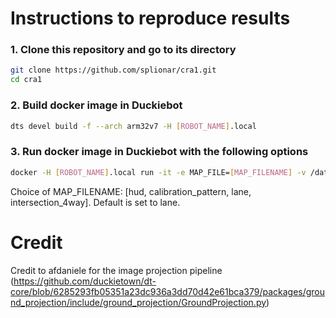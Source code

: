 # Instructions to reproduce results

### 1. Clone this repository and go to its directory
```bash
git clone https://github.com/splionar/cra1.git
cd cra1
```
### 2. Build docker image in Duckiebot
```bash
dts devel build -f --arch arm32v7 -H [ROBOT_NAME].local 
```

### 3. Run docker image in Duckiebot with the following options
```bash
docker -H [ROBOT_NAME].local run -it -e MAP_FILE=[MAP_FILENAME] -v /data/config/calibrations/:/code/catkin_ws/src/cra1/calibrations/ --rm --net=host --privileged duckietown/cra1:v1-arm32v7
```
Choice of MAP_FILENAME: [hud, calibration_pattern, lane, intersection_4way]. Default is set to lane.

# Credit
Credit to afdaniele for the image projection pipeline (https://github.com/duckietown/dt-core/blob/6285293fb05351a23dc936a3dd70d42e61bca379/packages/ground_projection/include/ground_projection/GroundProjection.py)
